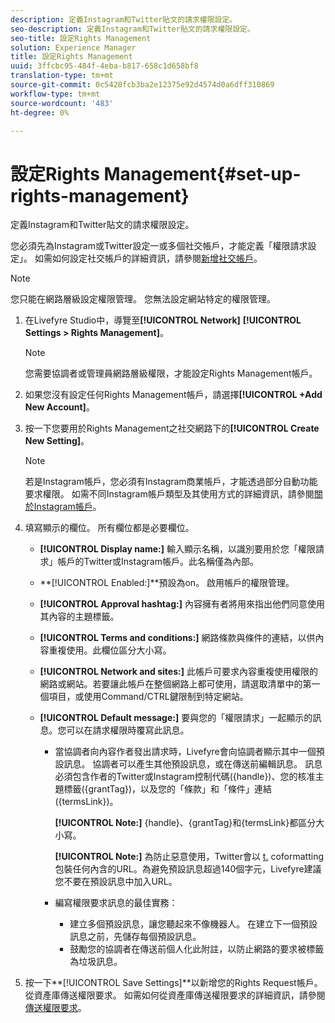 ```yaml
---
description: 定義Instagram和Twitter貼文的請求權限設定。
seo-description: 定義Instagram和Twitter貼文的請求權限設定。
seo-title: 設定Rights Management
solution: Experience Manager
title: 設定Rights Management
uuid: 3ffcbc95-484f-4eba-b817-658c1d658bf8
translation-type: tm+mt
source-git-commit: 0c5420fcb3ba2e12375e92d4574d0a6dff310869
workflow-type: tm+mt
source-wordcount: '483'
ht-degree: 0%

---
```



# 設定Rights Management{#set-up-rights-management}

定義Instagram和Twitter貼文的請求權限設定。

您必須先為Instagram或Twitter設定一或多個社交帳戶，才能定義「權限請求設定」。 如需如何設定社交帳戶的詳細資訊，請參閱[新增社交帳戶](../c-users-creating-accounts-with-studio-access/t-configure-social-accout-instagram/t-configure-social-accout-instagram.md#t_configure_social_accout_instagram)。

>[!NOTE]
>
>您只能在網路層級設定權限管理。 您無法設定網站特定的權限管理。

1. 在Livefyre Studio中，導覽至&#x200B;**[!UICONTROL Network]** **[!UICONTROL Settings > Rights Management]**。

   >[!NOTE]
   >
   >您需要協調者或管理員網路層級權限，才能設定Rights Management帳戶。

1. 如果您沒有設定任何Rights Management帳戶，請選擇&#x200B;**[!UICONTROL +Add New Account]**。
1. 按一下您要用於Rights Management之社交網路下的&#x200B;**[!UICONTROL Create New Setting]**。

   >[!NOTE]
   >
   >若是Instagram帳戶，您必須有Instagram商業帳戶，才能透過部分自動功能要求權限。 如需不同Instagram帳戶類型及其使用方式的詳細資訊，請參閱[關於Instagram帳戶](../c-users-creating-accounts-with-studio-access/t-configure-social-accout-instagram/c-about-instagram-accounts.md#c_about_instagram_accounts)。

1. 填寫顯示的欄位。 所有欄位都是必要欄位。

   * **[!UICONTROL Display name:]** 輸入顯示名稱，以識別要用於您「權限請求」帳戶的Twitter或Instagram帳戶。此名稱僅為內部。
   * **[!UICONTROL Enabled:]**預設為on。 啟用帳戶的權限管理。
   * **[!UICONTROL Approval hashtag:]** 內容擁有者將用來指出他們同意使用其內容的主題標籤。
   * **[!UICONTROL Terms and conditions:]** 網路條款與條件的連結，以供內容重複使用。此欄位區分大小寫。
   * **[!UICONTROL Network and sites:]** 此帳戶可要求內容重複使用權限的網路或網站。若要讓此帳戶在整個網路上都可使用，請選取清單中的第一個項目，或使用Command/CTRL鍵限制到特定網站。
   * **[!UICONTROL Default message:]** 要與您的「權限請求」一起顯示的訊息。您可以在請求權限時覆寫此訊息。

      * 當協調者向內容作者發出請求時，Livefyre會向協調者顯示其中一個預設訊息。 協調者可以產生其他預設訊息，或在傳送前編輯訊息。 訊息必須包含作者的Twitter或Instagram控制代碼({handle})、您的核准主題標籤({grantTag})，以及您的「條款」和「條件」連結({termsLink})。

         **[!UICONTROL Note:]** {handle}、{grantTag}和{termsLink}都區分大小寫。

         **[!UICONTROL Note:]** 為防止惡意使用，Twitter會以 [t.](https://t.co/) coformatting包裝任何內含的URL。為避免預設訊息超過140個字元，Livefyre建議您不要在預設訊息中加入URL。

      * 編寫權限要求訊息的最佳實務：

         * 建立多個預設訊息，讓您聽起來不像機器人。 在建立下一個預設訊息之前，先儲存每個預設訊息。
         * 鼓勵您的協調者在傳送前個人化此附註，以防止網路的要求被標籤為垃圾訊息。

1. 按一下&#x200B;**[!UICONTROL Save Settings]**以新增您的Rights Request帳戶。
從資產庫傳送權限要求。 如需如何從資產庫傳送權限要求的詳細資訊，請參閱[傳送權限要求](../c-how-requesting-rights-works/t-send-a-rights-request-to-own-a-digital-asset.md#t_send_a_rights_request_to_own_a_digital_asset)。